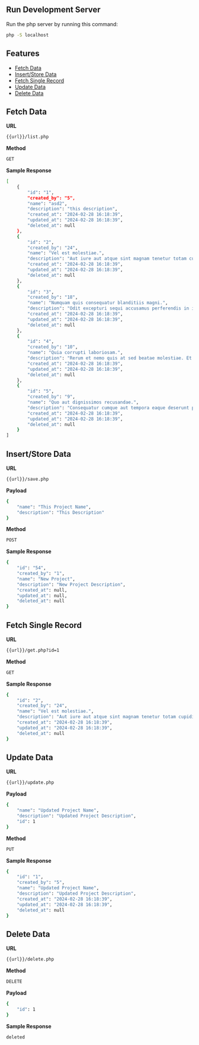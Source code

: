 ## Run Development Server
Run the php server by running this command:

```bash
php -S localhost
```

## Features

- [Fetch Data](#fetch-data)
- [Insert/Store Data](#insert-store-data)
- [Fetch Single Record](#fetch-single-record)
- [Update Data](#update-data)
- [Delete Data](#delete-data)

<a name="fetch-data"></a>
## Fetch Data

**URL**

```bash
{{url}}/list.php
```

**Method**

```bash
GET
```

**Sample Response**

```bash
[
    {
        "id": "1",
        "created_by": "5",
        "name": "asd2",
        "description": "this description",
        "created_at": "2024-02-28 16:18:39",
        "updated_at": "2024-02-28 16:18:39",
        "deleted_at": null
    },
    {
        "id": "2",
        "created_by": "24",
        "name": "Vel est molestiae.",
        "description": "Aut iure aut atque sint magnam tenetur totam cupiditate. Sed eveniet ipsam illum quod cum aliquid sed. Et eligendi repudiandae voluptatem nisi et rerum. Est accusamus delectus sapiente pariatur earum. A veritatis magnam sit rerum. Vitae molestiae facere sint excepturi dolor distinctio.",
        "created_at": "2024-02-28 16:18:39",
        "updated_at": "2024-02-28 16:18:39",
        "deleted_at": null
    },
    {
        "id": "3",
        "created_by": "18",
        "name": "Numquam quis consequatur blanditiis magni.",
        "description": "Odit excepturi sequi accusamus perferendis in in aut. Id quia quaerat ea tenetur pariatur sunt et nulla. Dolor est corrupti ullam sapiente saepe doloremque et et. Animi illo nemo odit dicta quia pariatur sit voluptatibus. Quae dolores quas et.",
        "created_at": "2024-02-28 16:18:39",
        "updated_at": "2024-02-28 16:18:39",
        "deleted_at": null
    },
    {
        "id": "4",
        "created_by": "10",
        "name": "Quia corrupti laboriosam.",
        "description": "Rerum et nemo quis at sed beatae molestiae. Et dolore vitae eum natus architecto. Omnis fugiat enim qui. Necessitatibus nobis aliquam inventore autem.",
        "created_at": "2024-02-28 16:18:39",
        "updated_at": "2024-02-28 16:18:39",
        "deleted_at": null
    },
    {
        "id": "5",
        "created_by": "9",
        "name": "Quo aut dignissimos recusandae.",
        "description": "Consequatur cumque aut tempora eaque deserunt pariatur. Qui molestiae necessitatibus quae aspernatur vel. Aut molestiae qui animi aperiam fuga. Aut vitae nobis impedit molestiae qui.",
        "created_at": "2024-02-28 16:18:39",
        "updated_at": "2024-02-28 16:18:39",
        "deleted_at": null
    }
]
```

<a name="insert-store-data"></a>
## Insert/Store Data

**URL**

```bash
{{url}}/save.php
```

**Payload**

```bash
{
    "name": "This Project Name",
    "description": "This Description"
}
```

**Method**

```bash
POST
```

**Sample Response**

```bash
{
    "id": "54",
    "created_by": "1",
    "name": "New Project",
    "description": "New Project Description",
    "created_at": null,
    "updated_at": null,
    "deleted_at": null
}
```

<a name="fetch-single-record"></a>
## Fetch Single Record

**URL**

```bash
{{url}}/get.php?id=1
```

**Method**

```bash
GET
```

**Sample Response**

```bash
{
    "id": "2",
    "created_by": "24",
    "name": "Vel est molestiae.",
    "description": "Aut iure aut atque sint magnam tenetur totam cupiditate. Sed eveniet ipsam illum quod cum aliquid sed. Et eligendi repudiandae voluptatem nisi et rerum. Est accusamus delectus sapiente pariatur earum. A veritatis magnam sit rerum. Vitae molestiae facere sint excepturi dolor distinctio.",
    "created_at": "2024-02-28 16:18:39",
    "updated_at": "2024-02-28 16:18:39",
    "deleted_at": null
}
```

<a name="update-data"></a>
## Update Data

**URL**

```bash
{{url}}/update.php
```

**Payload**

```bash
{
    "name": "Updated Project Name",
    "description": "Updated Project Description",
    "id": 1
}
```

**Method**

```bash
PUT
```

**Sample Response**

```bash
{
    "id": "1",
    "created_by": "5",
    "name": "Updated Project Name",
    "description": "Updated Project Description",
    "created_at": "2024-02-28 16:18:39",
    "updated_at": "2024-02-28 16:18:39",
    "deleted_at": null
}
```

<a name="delete-data"></a>
## Delete Data

**URL**

```bash
{{url}}/delete.php
```

**Method**

```bash
DELETE
```

**Payload**

```bash
{
    "id": 1
}
```

**Sample Response**

```bash
deleted
```
